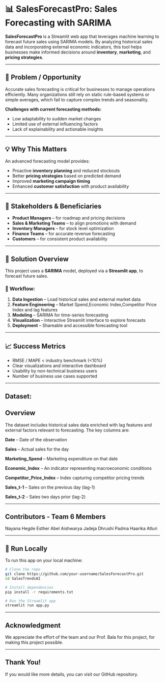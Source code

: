 # 📊 SalesForecastPro: Sales Forecasting with SARIMA

**SalesForecastPro** is a Streamlit web app that leverages machine learning to forecast future sales using SARIMA models. By analyzing historical sales data and incorporating external economic indicators, this tool helps businesses make informed decisions around **inventory**, **marketing**, and **pricing strategies**.

---

## 🧠 Problem / Opportunity

Accurate sales forecasting is critical for businesses to manage operations efficiently. Many organizations still rely on static rule-based systems or simple averages, which fail to capture complex trends and seasonality.

**Challenges with current forecasting methods:**
- Low adaptability to sudden market changes
- Limited use of external influencing factors
- Lack of explainability and actionable insights

---

## 💡 Why This Matters

An advanced forecasting model provides:
- Proactive **inventory planning** and reduced stockouts
- Better **pricing strategies** based on predicted demand
- Improved **marketing campaign timing**
- Enhanced **customer satisfaction** with product availability

---

## 👥 Stakeholders & Beneficiaries

- **Product Managers** – for roadmap and pricing decisions  
- **Sales & Marketing Teams** – to align promotions with demand  
- **Inventory Managers** – for stock level optimization  
- **Finance Teams** – for accurate revenue forecasting  
- **Customers** – for consistent product availability

---

## 🔧 Solution Overview

This project uses a **SARIMA** model, deployed via a **Streamlit app**, to forecast future sales.

### 🔄 Workflow:
1. **Data Ingestion** – Load historical sales and external market data
2. **Feature Engineering** – Market Spend,Economic Index,Competitor Price Index and lag features
3. **Modeling** – SARIMA for time-series forecasting
4. **Visualization** – Interactive Streamlit interface to explore forecasts
5. **Deployment** – Shareable and accessible forecasting tool

---

## 📈 Success Metrics

- RMSE / MAPE < industry benchmark (<10%)
- Clear visualizations and interactive dashboard
- Usability by non-technical business users
- Number of business use cases supported

---
## Dataset:

## Overview  
The dataset includes historical sales data enriched with lag features and external factors relevant to forecasting. The key columns are:

**Date** – Date of the observation

**Sales** – Actual sales for the day

**Marketing_Spend** – Marketing expenditure on that date

**Economic_Index** – An indicator representing macroeconomic conditions

**Competitor_Price_Index** – Index capturing competitor pricing trends

**Sales_t-1** – Sales on the previous day (lag-1)

**Sales_t-2** – Sales two days prior (lag-2)

---
## Contributors - Team 6 Members
Nayana Hegde
Esther Abel
Aishwarya Jadeja
Dhrushi Padma
Haarika Atluri

---
## 🚀 Run Locally

To run this app on your local machine:

```bash
# Clone the repo
git clone https://github.com/your-username/SalesForecastPro.git
cd SalesTrendsAI

# Install dependencies
pip install -r requirements.txt

# Run the Streamlit app
streamlit run app.py
```
---
##  Acknowledgment
We appreciate the effort of the team and our Prof. Bala for this project, for making this project possible.  

---
## Thank You!
If you would like more details, you can visit our GitHub repository.
